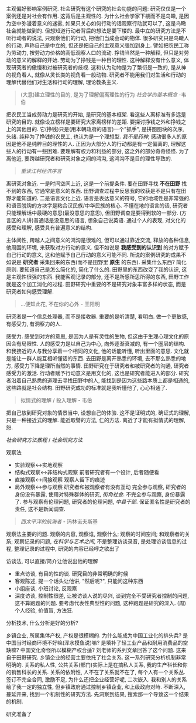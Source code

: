 主观偏好影响案例研究. 社会研究有这个研究的社会功能的问题: 研究仅仅是一个案例还是对社会有作用. 这背后是主观性的. 为什么社会学家下楼而不是鸟瞰, 是因为空中弥漫着意义的迷雾, 如果只关心如何行动的话观察行动就可以了, 这是鸟瞰社会就能做到的. 但想知道行动者背后的想法是要下楼的. 最中立的研究方法是不听行动者的说法, 只观察他们的行动, 把他们当成会动的物体. 很多研究只是鸟瞰人的行动, 声称自己是中立的, 但还是把自己的主观意义强加到身上. 譬如把农民工称为劳动力, 按劳动力价格的高低观察人口的流动. 挣钱当然是一种解释, 但只是对劳动的意义的解释的开始. 劳动为了挣钱是一种目的理性. 这种解释没有什么意义, 体现研究者的傲慢和对被研究者的歧视. 这和认为动物是为了繁衍是一致的, 是从神的视角看人, 就像从灵长类的视角看一般动物. 研究者不能用我们对生活和行动的理解代替他们对生活和行动的理解, 理论教条主义.

> (大意)建立理性的目的, 是为了理解偏离理性的行为 *社会学的基本概念* -韦伯

把农民工当成劳动力是研究的开始, 是研究的基本框架. 看这些人离标准有多远是研究的目的. 就像设立榜样是要研究大家离榜样的差距. 要探讨挣钱之外和挣钱之上的其他目的. 它(挣钱)只是(用本朝政府的语言)一个"抓手", 是拼图图块的次序, 头绪. 纯粹为了挣钱的农民工, 也认为是一个理想型. *我不是药神*, 感动很多人的原因是他不是纯粹目的理性的人. 正因为大部分人的行动都是有一定偏离的, 理解这些人的行动有一些困难. 要理解有权力和利益的部分, 这之外的部分奇奇怪怪. 为了离他近, 要跨越研究者和研究对象之间的鸿沟, 这鸿沟不是目的理性导致的.

> *重读江村经济序言*

离研究对象近. 一是时间空间上近, 这是一个前提条件. 要在田野寻找 **不在田野** 找不到的东西, 它通常是意义的东西. 田野调查过程中反思我的收获是不是只有在田野才能知道的. 二是语言文化上近. 语言是表达意义的符号, 它的地域性是非常强的. 和语音脱钩的方块字是粘合汉民族/中华民族的核心. 不懂在地的语言的话, 研究者只能理解话中最硬的意思(最没意思的意思), 但田野调查是要得到软的一部分. (方言区的人讲)普通话是没意思的语言, 想象自己说英语. 通过个人的表现, 对文化的感受和理解, 感受具有普遍意义的结构.

主体间性, 跨越人之间意义的鸿沟是很难的, 但可以通过靠近交流, 释放的各种信息, 他周围的环境, 来获取对方行动的意义. 但不如说是 **我感受到的认识到** 的对方赋予自己行动的意义, 这和他赋予自己行动的意义可能不同. 所说的案例研究的成果不如说是 **研究者** 采集回来的东西(而不是田野里 **原生** 的东西). 采集什么东西? 简化原则. 要知道自己是怎么简化的, 简化了什么的. 田野里的东西改变了我的认识, 这是主观性很强的东西. 我能客观记录的部分, 还不是所感所思所得的东西, 田野工作就是这个加工消化的过程. 田野研究中重要的不是研究对象丰富多样的状态, 而是研究者如何感受理解.

> ...便知此花, 不在你的心外 - 王阳明

研究者是一个信息处理器, 而不是接收器. 重要的是听清楚, 看明白. 做一个更敏感, 有感受力, 有洞察力的人.

感受力. 感受到对方的意思, 是因为人是有灵性的生物, 但这由于生理心理文化的原因会有局限性. 人的感受力是以自己为中心, 向外逐渐衰减的, 有一个圈层的结构. 和我接近的人与我分享着一个相同的文化, 他的话能听懂, 听出里面的意思. 文化就是能让一群人能互相听懂话的东西. 去田野是离开熟悉的环境, 去不那么熟悉的地方, 感受力下降是理所当然的事情. 田野研究在于研究者和被研究者的沟通, 研究者感受力的激活. 行动者赋予行动意义是用文化的, 这也是研究者能进入的部分. 研究者沿着自己熟悉的道理去寻找田野中的人, 能找到是因为这些路本质上都是相通的, 这些路就是社会结构. 田野研究成功的标准就是我听懂他了, 心心相通了.

> 拟情式的理解 / 投入理解 - 韦伯

把自己放到研究对象的情景当中, 设想自己的体验. 这不是证明式的, 确证式的理解, 只是一种接近式的理解. 能近取譬的方法, 仁的方法. 离近了才能有拟情式的理解, 恕.

*社会研究方法教程* / *社会研究方法*

观察法
- 实验观察<->实地观察
- 结构式观察<->非结构式观察 前者研究者有一个设计, 后者随便看
- 直接观察<->间接观察 观察人留下的痕迹
- 局外观察<->参与观察 研究者和被观察者有没有互动 完全参与观察, 研究者的身份没有暴露, 使用对特殊群体的研究, *街角社会*. 不完全参与观察, 身份暴露了. 参与观察有伦理问题, 研究者的伦理问题, *中县干部*. 保证匿名性是研究者的责任, 这不是新闻调查.

>  *西太平洋的航海者* - 玛林诺夫斯基

观察法主要的问题. 观察的内容, 观察谁, 观察什么; 观察的时间空间; 和观察者的关系; 观察记录的问题, *在科学与艺术之间*, 不是整理访谈录音, 是处理访谈信息的过程, 整理记录的过程中, 研究的内容已经呼之欲出了

访谈法, 可以直接/简介让他说出他的理解
- 重点访谈, 有目的性的谈. 研究目的非常明确的时候
- 客观陈述, 提一个话头让他讲, "然后呢?", 只能问这种东西
- 小组座谈, 小班讨论, 反观察
- 深度访谈, 控制性很差, 让被访谈人说的尽兴, 谈到完全不受研究者控制的问题, 这不算跑题的问题. 要考虑代表性典型性的问题, 这种跑题是研究的深入. (周)个人经验, 价值盲, 方法狂.

分析技术, 什么分析是好的分析?

乡镇企业, 所属集体产权, 产权是很模糊的. 为什么能成为中国工业化的排头兵? 是中国当时经商环境不好嘛(浑水摸鱼说)嘛? 是填补了轻工业产品和耐用消费品的空缺嘛? 中国文化奇怪所以模糊产权合适? 刘老师的系列文章回答了这个问题. 这来自于田野研究. 乡镇企业的经营主要依托了社会关系. 这一系列研究分析机制非常明确的. 关系的私人性, 公共关系(部门)实际上是在搞私人关系, 我的生产科长和你的销售科长的关系. 关系的依附性, 人不在了关系就不在了, 每个人有一个关系丛. 签订不完全合同, 激励不足, 为什么还把企业经营好呢, 二次嵌入. 我和别人的关系给了我一定的独立性, 但乡镇政府通过控制乡镇企业, 和上级政府对峙. 不断深入, 蔓延开来, 找到一个机制性的研究方法. 先洞察到结果, 搜索那一个导致这一个结果的机制.

研究准备了
